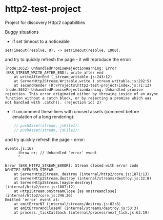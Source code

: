 # http2-test-project
Project for discovery Http/2 capabilities

Buggy situations
- if set timeout to a noticeable
```
setTimeout(resolve, 0); -> setTimeout(resolve, 1000);
```
 
and try to quickly refresh the page - it will reproduce the error:

```
(node:3652) UnhandledPromiseRejectionWarning: Error [ERR_STREAM_WRITE_AFTER_END]: write after end
    at writeAfterEnd (_stream_writable.js:243:12)
    at ServerHttp2Stream.Writable.write (_stream_writable.js:292:5)
    at secondRender (D:\Projects\http2-test-project\index.js:71:12)
(node:3652) UnhandledPromiseRejectionWarning: Unhandled promise rejection. This error originated either by throwing inside of an async function without a catch block, or by rejecting a promise which was not handled with .catch(). (rejection id: 2)

```
- if uncomment these lines with unused assets (comment before emulation of a long rendering):
```js
    // pushAsset(stream, jsFile1);
    // pushAsset(stream, jsFile2);
```
and try quickly refresh the page - error:
```
events.js:167
      throw er; // Unhandled 'error' event
      ^

Error [ERR_HTTP2_STREAM_ERROR]: Stream closed with error code NGHTTP2_REFUSED_STREAM
    at ServerHttp2Stream._destroy (internal/http2/core.js:1871:13)
    at ServerHttp2Stream.destroy (internal/streams/destroy.js:32:8)
    at ServerHttp2Stream.[maybe-destroy] (internal/http2/core.js:1887:12)
    at Http2Stream.onStreamClose [as onstreamclose] (internal/http2/core.js:346:26)
Emitted 'error' event at:
    at emitErrorNT (internal/streams/destroy.js:82:8)
    at emitErrorAndCloseNT (internal/streams/destroy.js:50:3)
    at process._tickCallback (internal/process/next_tick.js:63:19)
```
